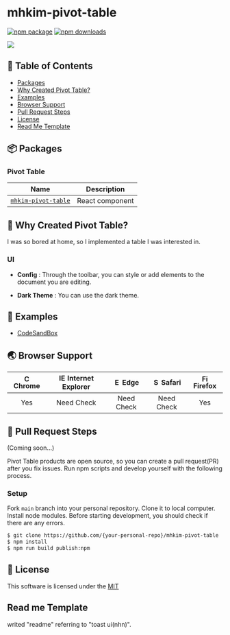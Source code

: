 # mhkim-pivot-table


[![npm package](https://img.shields.io/npm/v/mhkim-pivot-table?style=flat-square)](https://www.npmjs.com/package/mhkim-pivot-table)
[![npm downloads](https://img.shields.io/npm/dt/mhkim-pivot-table?maxAge=2592000)](https://www.npmjs.com/package/mhkim-pivot-table)

<img src="https://user-images.githubusercontent.com/42853144/235080021-a76d6b42-ee66-43e6-bee3-5e97902a1ad4.gif" />


## 🚩 Table of Contents

- [Packages](#-packages)
- [Why Created Pivot Table?](#-why-created-pivot-table)
- [Examples](#-examples)
- [Browser Support](#-browser-support)
- [Pull Request Steps](#-pull-request-steps)
- [License](#-license)
- [Read Me Template](#read-me-template)


## 📦 Packages

### Pivot Table

| Name | Description |
| --- | --- |
| [`mhkim-pivot-table`](https://github.com/kimminhyug/mhkim-pivot-table) | React component |


## 🤖 Why Created Pivot Table?

I was so bored at home, so I implemented a table I was interested in.

### UI
* **Config** : Through the toolbar, you can style or add elements to the document you are editing.
<!-- ![UI](https://user-images.githubusercontent.com/37766175/121808231-767b0f80-cc92-11eb-82a0-433123746982.png) -->

* **Dark Theme** : You can use the dark theme.
<!-- ![UI](https://user-images.githubusercontent.com/37766175/121808649-8136a400-cc94-11eb-8674-812e170ccab5.png) -->


## 🐾 Examples

* [CodeSandBox](https://codesandbox.io/s/pivot-sample-r5185x)


## 🌏 Browser Support

| <img src="https://user-images.githubusercontent.com/1215767/34348387-a2e64588-ea4d-11e7-8267-a43365103afe.png" alt="Chrome" width="16px" height="16px" /> Chrome | <img src="https://user-images.githubusercontent.com/1215767/34348590-250b3ca2-ea4f-11e7-9efb-da953359321f.png" alt="IE" width="16px" height="16px" /> Internet Explorer | <img src="https://user-images.githubusercontent.com/1215767/34348380-93e77ae8-ea4d-11e7-8696-9a989ddbbbf5.png" alt="Edge" width="16px" height="16px" /> Edge | <img src="https://user-images.githubusercontent.com/1215767/34348394-a981f892-ea4d-11e7-9156-d128d58386b9.png" alt="Safari" width="16px" height="16px" /> Safari | <img src="https://user-images.githubusercontent.com/1215767/34348383-9e7ed492-ea4d-11e7-910c-03b39d52f496.png" alt="Firefox" width="16px" height="16px" /> Firefox |
| :---------: | :---------: | :---------: | :---------: | :---------: |
| Yes | Need Check | Need Check | Need Check | Yes |


## 🔧 Pull Request Steps

(Coming soon...)

Pivot Table products are open source, so you can create a pull request(PR) after you fix issues. Run npm scripts and develop yourself with the following process.

### Setup

Fork `main` branch into your personal repository. Clone it to local computer. Install node modules. Before starting development, you should check if there are any errors.

```sh
$ git clone https://github.com/{your-personal-repo}/mhkim-pivot-table
$ npm install
$ npm run build publish:npm
```

## 📜 License

This software is licensed under the [MIT](https://www.npmjs.com/package/mhkim-pivot-table)


## Read me Template

writed "readme" referring to "toast ui(nhn)".
